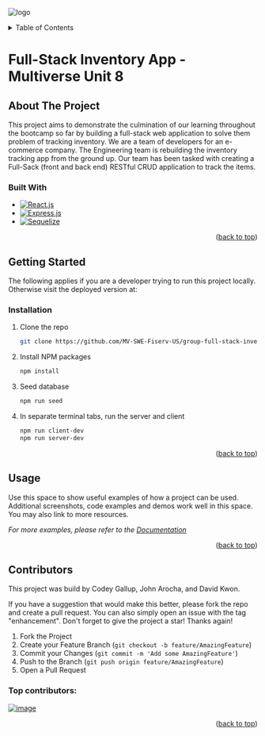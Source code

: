 ![logo](https://user-images.githubusercontent.com/44912347/202296600-c5f247d6-9616-49db-88f0-38433429d781.jpg)
<!-- Improved compatibility of back to top link: See: https://github.com/othneildrew/Best-README-Template/pull/73 -->
<a id="readme-top"></a>
<!-- TABLE OF CONTENTS -->
<details>
  <summary>Table of Contents</summary>
  <ol>
    <li>
      <a href="#about-the-project">About The Project</a>
      <ul>
        <li><a href="#built-with">Built With</a></li>
      </ul>
    </li>
    <li>
      <a href="#getting-started">Getting Started</a>
      <ul>
        <li><a href="#installation">Installation</a></li>
      </ul>
    </li>
    <li><a href="#usage">Usage</a></li>
    <li><a href="#contributing">Contributing</a></li>
  </ol>
</details>

<!-- ABOUT THE PROJECT -->
# Full-Stack Inventory App - Multiverse Unit 8
## About The Project

This project aims to demonstrate the culmination of our learning throughout the bootcamp so far by building a full-stack web application to solve them problem of tracking inventory. We are a team of developers for an e-commerce company. The Engineering team is rebuilding the inventory tracking app from the ground up. Our team has been tasked with creating a Full-Sack (front and back end) RESTful CRUD application to track the items.


### Built With
* [![React.js]][React-url]
* [![Express.js]][Express-url]
* [![Sequelize]][Sequelize-url]

<p align="right">(<a href="#readme-top">back to top</a>)</p>


<!-- GETTING STARTED -->
## Getting Started
The following applies if you are a developer trying to run this project locally. Otherwise visit the deployed version at: 

### Installation
1. Clone the repo
   ```sh
   git clone https://github.com/MV-SWE-Fiserv-US/group-full-stack-inventory-project-cos
   ```
2. Install NPM packages
   ```sh
   npm install
   ```
3. Seed database
   ```sh
   npm run seed
   ```
4. In separate terminal tabs, run the server and client
   ```sh
   npm run client-dev
   npm run server-dev
   ```
<p align="right">(<a href="#readme-top">back to top</a>)</p>


<!-- USAGE EXAMPLES -->
## Usage

Use this space to show useful examples of how a project can be used. Additional screenshots, code examples and demos work well in this space. You may also link to more resources.

_For more examples, please refer to the [Documentation](https://example.com)_

<p align="right">(<a href="#readme-top">back to top</a>)</p>

<!-- CONTRIBUTING -->
## Contributors

This project was build by Codey Gallup, John Arocha, and David Kwon.

If you have a suggestion that would make this better, please fork the repo and create a pull request. You can also simply open an issue with the tag "enhancement".
Don't forget to give the project a star! Thanks again!

1. Fork the Project
2. Create your Feature Branch (`git checkout -b feature/AmazingFeature`)
3. Commit your Changes (`git commit -m 'Add some AmazingFeature'`)
4. Push to the Branch (`git push origin feature/AmazingFeature`)
5. Open a Pull Request

### Top contributors:

<a href="https://github.com/MV-SWE-Fiserv-US/group-full-stack-inventory-project-cos/graphs/contributors">
  
  ![image](https://github.com/user-attachments/assets/bd8916e0-b234-4e9c-a9bb-d65fc3b590b7)
</a>

<p align="right">(<a href="#readme-top">back to top</a>)</p>



<!-- MARKDOWN LINKS & IMAGES -->
<!-- https://www.markdownguide.org/basic-syntax/#reference-style-links -->
[React.js]: https://img.shields.io/badge/React-20232A?style=for-the-badge&logo=react&logoColor=61DAFB
[React-url]: https://reactjs.org/
[Express.js]: https://img.shields.io/badge/Express.js-000000?logo=express&logoColor=fff&style=flat
[Express-url]: https://expressjs.com/
[Sequelize]: https://img.shields.io/badge/-Sequelize-52B0E7?style=flat-square&logo=sequelize&labelColor=52B0E7&logoColor=FFF
[Sequelize-url]: https://sequelize.org/


